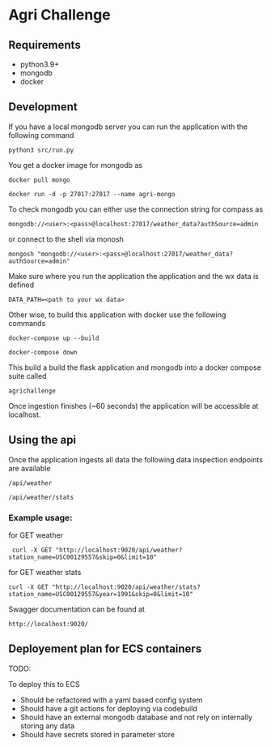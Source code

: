 # Agri Challenge

## Requirements

- python3.9+
- mongodb
- docker

## Development

If you have a local mongodb server you can run the application with the following command

```commandline
python3 src/run.py
```

You get a docker image for mongodb as 

```commandline
docker pull mongo
```

```commandline
docker run -d -p 27017:27017 --name agri-mongo
```
To check mongodb you can either use the connection string for compass as 

```commandline
mongodb://<user>:<pass>@localhost:27017/weather_data?authSource=admin
```

or connect to the shell via monosh

```commandline
mongosh "mongodb://<user>:<pass>@localhost:27017/weather_data?authSource=admin"
```

Make sure where you run the application the application and the wx data is defined

```commandline
DATA_PATH=<path to your wx data>
```

Other wise, to build this application with docker use the following commands

```commandline
docker-compose up --build
```

```commandline
docker-compose down
```

This build a build the flask application and mongodb into a docker compose suite called

```commandline
agrichallenge
```

Once ingestion finishes (~60 seconds) the application will be accessible at localhost.

## Using the api

Once the application ingests all data the following data inspection endpoints are available

```commandline
/api/weather
```

```commandline
/api/weather/stats
```

### Example usage:

for GET weather

```commandline
 curl -X GET "http://localhost:9020/api/weather?station_name=USC00129557&skip=0&limit=10" 
```

for GET weather stats

```commandline
curl -X GET "http://localhost:9020/api/weather/stats?station_name=USC00129557&year=1991&skip=0&limit=10"
```

Swagger documentation can be found at 

```commandline
http://localhost:9020/
```

## Deployement plan for ECS containers

TODO:

To deploy this to ECS

- Should be refactored with a yaml based config system
- Should have a git actions for deploying via codebuild
- Should have an external mongodb database and not rely on internally storing any data
- Should have secrets stored in parameter store